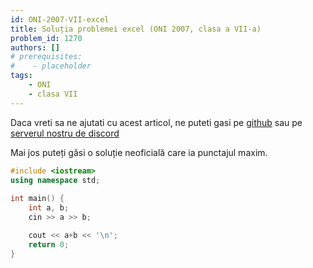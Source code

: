 ```yaml
---
id: ONI-2007-VII-excel
title: Soluția problemei excel (ONI 2007, clasa a VII-a)
problem_id: 1270
authors: []
# prerequisites:
#    - placeholder
tags:
    - ONI
    - clasa VII
---
```


Daca vreti sa ne ajutati cu acest articol, ne puteti gasi pe [github](https://github.com/roalgo-discord/arhiva-educationala) sau pe [serverul nostru de discord](https://discord.gg/vdDRSmg3fC)

Mai jos puteți găsi o soluție neoficială care ia punctajul maxim.

```cpp
#include <iostream>
using namespace std;
 
int main() {
    int a, b;
    cin >> a >> b;

    cout << a+b << '\n';
    return 0;
}
```
